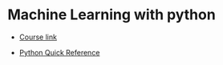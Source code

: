# Machine Learning with python

* [Course link](https://www.youtube.com/playlist?list=PLr_wYPJAdP604KnvBiSSMbWosdalSQ-GG)

* [Python Quick Reference](http://opentechschool.github.io/python-data-intro/core/recap.html)
